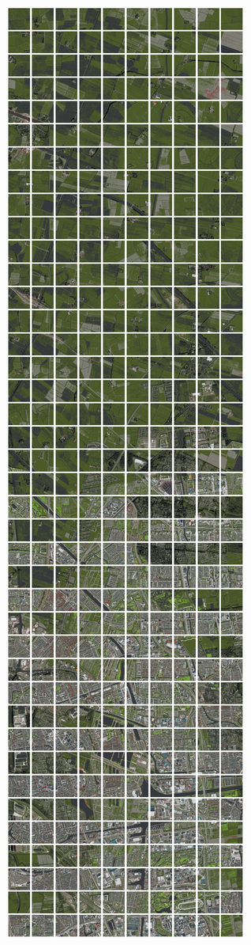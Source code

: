 <html>
<div>
<img src="https://github.com/HakkaTjakka/NL_TILE_MAP/blob/main/18/647/-1067/r.6470.-10670.png" height="44" width="44">
<img src="https://github.com/HakkaTjakka/NL_TILE_MAP/blob/main/18/647/-1067/r.6471.-10670.png" height="44" width="44">
<img src="https://github.com/HakkaTjakka/NL_TILE_MAP/blob/main/18/647/-1067/r.6472.-10670.png" height="44" width="44">
<img src="https://github.com/HakkaTjakka/NL_TILE_MAP/blob/main/18/647/-1067/r.6473.-10670.png" height="44" width="44">
<img src="https://github.com/HakkaTjakka/NL_TILE_MAP/blob/main/18/647/-1067/r.6474.-10670.png" height="44" width="44">
<img src="https://github.com/HakkaTjakka/NL_TILE_MAP/blob/main/18/647/-1067/r.6475.-10670.png" height="44" width="44">
<img src="https://github.com/HakkaTjakka/NL_TILE_MAP/blob/main/18/647/-1067/r.6476.-10670.png" height="44" width="44">
<img src="https://github.com/HakkaTjakka/NL_TILE_MAP/blob/main/18/647/-1067/r.6477.-10670.png" height="44" width="44">
<img src="https://github.com/HakkaTjakka/NL_TILE_MAP/blob/main/18/647/-1067/r.6478.-10670.png" height="44" width="44">
<img src="https://github.com/HakkaTjakka/NL_TILE_MAP/blob/main/18/647/-1067/r.6479.-10670.png" height="44" width="44">
<img src="https://github.com/HakkaTjakka/NL_TILE_MAP/blob/main/18/648/-1067/r.6480.-10670.png" height="44" width="44">
<img src="https://github.com/HakkaTjakka/NL_TILE_MAP/blob/main/18/648/-1067/r.6481.-10670.png" height="44" width="44">
<img src="https://github.com/HakkaTjakka/NL_TILE_MAP/blob/main/18/648/-1067/r.6482.-10670.png" height="44" width="44">
<img src="https://github.com/HakkaTjakka/NL_TILE_MAP/blob/main/18/648/-1067/r.6483.-10670.png" height="44" width="44">
<img src="https://github.com/HakkaTjakka/NL_TILE_MAP/blob/main/18/648/-1067/r.6484.-10670.png" height="44" width="44">
<img src="https://github.com/HakkaTjakka/NL_TILE_MAP/blob/main/18/648/-1067/r.6485.-10670.png" height="44" width="44">
<img src="https://github.com/HakkaTjakka/NL_TILE_MAP/blob/main/18/648/-1067/r.6486.-10670.png" height="44" width="44">
<img src="https://github.com/HakkaTjakka/NL_TILE_MAP/blob/main/18/648/-1067/r.6487.-10670.png" height="44" width="44">
<img src="https://github.com/HakkaTjakka/NL_TILE_MAP/blob/main/18/648/-1067/r.6488.-10670.png" height="44" width="44">
<img src="https://github.com/HakkaTjakka/NL_TILE_MAP/blob/main/18/648/-1067/r.6489.-10670.png" height="44" width="44">
<br>
<img src="https://github.com/HakkaTjakka/NL_TILE_MAP/blob/main/18/647/-1067/r.6470.-10669.png" height="44" width="44">
<img src="https://github.com/HakkaTjakka/NL_TILE_MAP/blob/main/18/647/-1067/r.6471.-10669.png" height="44" width="44">
<img src="https://github.com/HakkaTjakka/NL_TILE_MAP/blob/main/18/647/-1067/r.6472.-10669.png" height="44" width="44">
<img src="https://github.com/HakkaTjakka/NL_TILE_MAP/blob/main/18/647/-1067/r.6473.-10669.png" height="44" width="44">
<img src="https://github.com/HakkaTjakka/NL_TILE_MAP/blob/main/18/647/-1067/r.6474.-10669.png" height="44" width="44">
<img src="https://github.com/HakkaTjakka/NL_TILE_MAP/blob/main/18/647/-1067/r.6475.-10669.png" height="44" width="44">
<img src="https://github.com/HakkaTjakka/NL_TILE_MAP/blob/main/18/647/-1067/r.6476.-10669.png" height="44" width="44">
<img src="https://github.com/HakkaTjakka/NL_TILE_MAP/blob/main/18/647/-1067/r.6477.-10669.png" height="44" width="44">
<img src="https://github.com/HakkaTjakka/NL_TILE_MAP/blob/main/18/647/-1067/r.6478.-10669.png" height="44" width="44">
<img src="https://github.com/HakkaTjakka/NL_TILE_MAP/blob/main/18/647/-1067/r.6479.-10669.png" height="44" width="44">
<img src="https://github.com/HakkaTjakka/NL_TILE_MAP/blob/main/18/648/-1067/r.6480.-10669.png" height="44" width="44">
<img src="https://github.com/HakkaTjakka/NL_TILE_MAP/blob/main/18/648/-1067/r.6481.-10669.png" height="44" width="44">
<img src="https://github.com/HakkaTjakka/NL_TILE_MAP/blob/main/18/648/-1067/r.6482.-10669.png" height="44" width="44">
<img src="https://github.com/HakkaTjakka/NL_TILE_MAP/blob/main/18/648/-1067/r.6483.-10669.png" height="44" width="44">
<img src="https://github.com/HakkaTjakka/NL_TILE_MAP/blob/main/18/648/-1067/r.6484.-10669.png" height="44" width="44">
<img src="https://github.com/HakkaTjakka/NL_TILE_MAP/blob/main/18/648/-1067/r.6485.-10669.png" height="44" width="44">
<img src="https://github.com/HakkaTjakka/NL_TILE_MAP/blob/main/18/648/-1067/r.6486.-10669.png" height="44" width="44">
<img src="https://github.com/HakkaTjakka/NL_TILE_MAP/blob/main/18/648/-1067/r.6487.-10669.png" height="44" width="44">
<img src="https://github.com/HakkaTjakka/NL_TILE_MAP/blob/main/18/648/-1067/r.6488.-10669.png" height="44" width="44">
<img src="https://github.com/HakkaTjakka/NL_TILE_MAP/blob/main/18/648/-1067/r.6489.-10669.png" height="44" width="44">
<br>
<img src="https://github.com/HakkaTjakka/NL_TILE_MAP/blob/main/18/647/-1067/r.6470.-10668.png" height="44" width="44">
<img src="https://github.com/HakkaTjakka/NL_TILE_MAP/blob/main/18/647/-1067/r.6471.-10668.png" height="44" width="44">
<img src="https://github.com/HakkaTjakka/NL_TILE_MAP/blob/main/18/647/-1067/r.6472.-10668.png" height="44" width="44">
<img src="https://github.com/HakkaTjakka/NL_TILE_MAP/blob/main/18/647/-1067/r.6473.-10668.png" height="44" width="44">
<img src="https://github.com/HakkaTjakka/NL_TILE_MAP/blob/main/18/647/-1067/r.6474.-10668.png" height="44" width="44">
<img src="https://github.com/HakkaTjakka/NL_TILE_MAP/blob/main/18/647/-1067/r.6475.-10668.png" height="44" width="44">
<img src="https://github.com/HakkaTjakka/NL_TILE_MAP/blob/main/18/647/-1067/r.6476.-10668.png" height="44" width="44">
<img src="https://github.com/HakkaTjakka/NL_TILE_MAP/blob/main/18/647/-1067/r.6477.-10668.png" height="44" width="44">
<img src="https://github.com/HakkaTjakka/NL_TILE_MAP/blob/main/18/647/-1067/r.6478.-10668.png" height="44" width="44">
<img src="https://github.com/HakkaTjakka/NL_TILE_MAP/blob/main/18/647/-1067/r.6479.-10668.png" height="44" width="44">
<img src="https://github.com/HakkaTjakka/NL_TILE_MAP/blob/main/18/648/-1067/r.6480.-10668.png" height="44" width="44">
<img src="https://github.com/HakkaTjakka/NL_TILE_MAP/blob/main/18/648/-1067/r.6481.-10668.png" height="44" width="44">
<img src="https://github.com/HakkaTjakka/NL_TILE_MAP/blob/main/18/648/-1067/r.6482.-10668.png" height="44" width="44">
<img src="https://github.com/HakkaTjakka/NL_TILE_MAP/blob/main/18/648/-1067/r.6483.-10668.png" height="44" width="44">
<img src="https://github.com/HakkaTjakka/NL_TILE_MAP/blob/main/18/648/-1067/r.6484.-10668.png" height="44" width="44">
<img src="https://github.com/HakkaTjakka/NL_TILE_MAP/blob/main/18/648/-1067/r.6485.-10668.png" height="44" width="44">
<img src="https://github.com/HakkaTjakka/NL_TILE_MAP/blob/main/18/648/-1067/r.6486.-10668.png" height="44" width="44">
<img src="https://github.com/HakkaTjakka/NL_TILE_MAP/blob/main/18/648/-1067/r.6487.-10668.png" height="44" width="44">
<img src="https://github.com/HakkaTjakka/NL_TILE_MAP/blob/main/18/648/-1067/r.6488.-10668.png" height="44" width="44">
<img src="https://github.com/HakkaTjakka/NL_TILE_MAP/blob/main/18/648/-1067/r.6489.-10668.png" height="44" width="44">
<br>
<img src="https://github.com/HakkaTjakka/NL_TILE_MAP/blob/main/18/647/-1067/r.6470.-10667.png" height="44" width="44">
<img src="https://github.com/HakkaTjakka/NL_TILE_MAP/blob/main/18/647/-1067/r.6471.-10667.png" height="44" width="44">
<img src="https://github.com/HakkaTjakka/NL_TILE_MAP/blob/main/18/647/-1067/r.6472.-10667.png" height="44" width="44">
<img src="https://github.com/HakkaTjakka/NL_TILE_MAP/blob/main/18/647/-1067/r.6473.-10667.png" height="44" width="44">
<img src="https://github.com/HakkaTjakka/NL_TILE_MAP/blob/main/18/647/-1067/r.6474.-10667.png" height="44" width="44">
<img src="https://github.com/HakkaTjakka/NL_TILE_MAP/blob/main/18/647/-1067/r.6475.-10667.png" height="44" width="44">
<img src="https://github.com/HakkaTjakka/NL_TILE_MAP/blob/main/18/647/-1067/r.6476.-10667.png" height="44" width="44">
<img src="https://github.com/HakkaTjakka/NL_TILE_MAP/blob/main/18/647/-1067/r.6477.-10667.png" height="44" width="44">
<img src="https://github.com/HakkaTjakka/NL_TILE_MAP/blob/main/18/647/-1067/r.6478.-10667.png" height="44" width="44">
<img src="https://github.com/HakkaTjakka/NL_TILE_MAP/blob/main/18/647/-1067/r.6479.-10667.png" height="44" width="44">
<img src="https://github.com/HakkaTjakka/NL_TILE_MAP/blob/main/18/648/-1067/r.6480.-10667.png" height="44" width="44">
<img src="https://github.com/HakkaTjakka/NL_TILE_MAP/blob/main/18/648/-1067/r.6481.-10667.png" height="44" width="44">
<img src="https://github.com/HakkaTjakka/NL_TILE_MAP/blob/main/18/648/-1067/r.6482.-10667.png" height="44" width="44">
<img src="https://github.com/HakkaTjakka/NL_TILE_MAP/blob/main/18/648/-1067/r.6483.-10667.png" height="44" width="44">
<img src="https://github.com/HakkaTjakka/NL_TILE_MAP/blob/main/18/648/-1067/r.6484.-10667.png" height="44" width="44">
<img src="https://github.com/HakkaTjakka/NL_TILE_MAP/blob/main/18/648/-1067/r.6485.-10667.png" height="44" width="44">
<img src="https://github.com/HakkaTjakka/NL_TILE_MAP/blob/main/18/648/-1067/r.6486.-10667.png" height="44" width="44">
<img src="https://github.com/HakkaTjakka/NL_TILE_MAP/blob/main/18/648/-1067/r.6487.-10667.png" height="44" width="44">
<img src="https://github.com/HakkaTjakka/NL_TILE_MAP/blob/main/18/648/-1067/r.6488.-10667.png" height="44" width="44">
<img src="https://github.com/HakkaTjakka/NL_TILE_MAP/blob/main/18/648/-1067/r.6489.-10667.png" height="44" width="44">
<br>
<img src="https://github.com/HakkaTjakka/NL_TILE_MAP/blob/main/18/647/-1067/r.6470.-10666.png" height="44" width="44">
<img src="https://github.com/HakkaTjakka/NL_TILE_MAP/blob/main/18/647/-1067/r.6471.-10666.png" height="44" width="44">
<img src="https://github.com/HakkaTjakka/NL_TILE_MAP/blob/main/18/647/-1067/r.6472.-10666.png" height="44" width="44">
<img src="https://github.com/HakkaTjakka/NL_TILE_MAP/blob/main/18/647/-1067/r.6473.-10666.png" height="44" width="44">
<img src="https://github.com/HakkaTjakka/NL_TILE_MAP/blob/main/18/647/-1067/r.6474.-10666.png" height="44" width="44">
<img src="https://github.com/HakkaTjakka/NL_TILE_MAP/blob/main/18/647/-1067/r.6475.-10666.png" height="44" width="44">
<img src="https://github.com/HakkaTjakka/NL_TILE_MAP/blob/main/18/647/-1067/r.6476.-10666.png" height="44" width="44">
<img src="https://github.com/HakkaTjakka/NL_TILE_MAP/blob/main/18/647/-1067/r.6477.-10666.png" height="44" width="44">
<img src="https://github.com/HakkaTjakka/NL_TILE_MAP/blob/main/18/647/-1067/r.6478.-10666.png" height="44" width="44">
<img src="https://github.com/HakkaTjakka/NL_TILE_MAP/blob/main/18/647/-1067/r.6479.-10666.png" height="44" width="44">
<img src="https://github.com/HakkaTjakka/NL_TILE_MAP/blob/main/18/648/-1067/r.6480.-10666.png" height="44" width="44">
<img src="https://github.com/HakkaTjakka/NL_TILE_MAP/blob/main/18/648/-1067/r.6481.-10666.png" height="44" width="44">
<img src="https://github.com/HakkaTjakka/NL_TILE_MAP/blob/main/18/648/-1067/r.6482.-10666.png" height="44" width="44">
<img src="https://github.com/HakkaTjakka/NL_TILE_MAP/blob/main/18/648/-1067/r.6483.-10666.png" height="44" width="44">
<img src="https://github.com/HakkaTjakka/NL_TILE_MAP/blob/main/18/648/-1067/r.6484.-10666.png" height="44" width="44">
<img src="https://github.com/HakkaTjakka/NL_TILE_MAP/blob/main/18/648/-1067/r.6485.-10666.png" height="44" width="44">
<img src="https://github.com/HakkaTjakka/NL_TILE_MAP/blob/main/18/648/-1067/r.6486.-10666.png" height="44" width="44">
<img src="https://github.com/HakkaTjakka/NL_TILE_MAP/blob/main/18/648/-1067/r.6487.-10666.png" height="44" width="44">
<img src="https://github.com/HakkaTjakka/NL_TILE_MAP/blob/main/18/648/-1067/r.6488.-10666.png" height="44" width="44">
<img src="https://github.com/HakkaTjakka/NL_TILE_MAP/blob/main/18/648/-1067/r.6489.-10666.png" height="44" width="44">
<br>
<img src="https://github.com/HakkaTjakka/NL_TILE_MAP/blob/main/18/647/-1067/r.6470.-10665.png" height="44" width="44">
<img src="https://github.com/HakkaTjakka/NL_TILE_MAP/blob/main/18/647/-1067/r.6471.-10665.png" height="44" width="44">
<img src="https://github.com/HakkaTjakka/NL_TILE_MAP/blob/main/18/647/-1067/r.6472.-10665.png" height="44" width="44">
<img src="https://github.com/HakkaTjakka/NL_TILE_MAP/blob/main/18/647/-1067/r.6473.-10665.png" height="44" width="44">
<img src="https://github.com/HakkaTjakka/NL_TILE_MAP/blob/main/18/647/-1067/r.6474.-10665.png" height="44" width="44">
<img src="https://github.com/HakkaTjakka/NL_TILE_MAP/blob/main/18/647/-1067/r.6475.-10665.png" height="44" width="44">
<img src="https://github.com/HakkaTjakka/NL_TILE_MAP/blob/main/18/647/-1067/r.6476.-10665.png" height="44" width="44">
<img src="https://github.com/HakkaTjakka/NL_TILE_MAP/blob/main/18/647/-1067/r.6477.-10665.png" height="44" width="44">
<img src="https://github.com/HakkaTjakka/NL_TILE_MAP/blob/main/18/647/-1067/r.6478.-10665.png" height="44" width="44">
<img src="https://github.com/HakkaTjakka/NL_TILE_MAP/blob/main/18/647/-1067/r.6479.-10665.png" height="44" width="44">
<img src="https://github.com/HakkaTjakka/NL_TILE_MAP/blob/main/18/648/-1067/r.6480.-10665.png" height="44" width="44">
<img src="https://github.com/HakkaTjakka/NL_TILE_MAP/blob/main/18/648/-1067/r.6481.-10665.png" height="44" width="44">
<img src="https://github.com/HakkaTjakka/NL_TILE_MAP/blob/main/18/648/-1067/r.6482.-10665.png" height="44" width="44">
<img src="https://github.com/HakkaTjakka/NL_TILE_MAP/blob/main/18/648/-1067/r.6483.-10665.png" height="44" width="44">
<img src="https://github.com/HakkaTjakka/NL_TILE_MAP/blob/main/18/648/-1067/r.6484.-10665.png" height="44" width="44">
<img src="https://github.com/HakkaTjakka/NL_TILE_MAP/blob/main/18/648/-1067/r.6485.-10665.png" height="44" width="44">
<img src="https://github.com/HakkaTjakka/NL_TILE_MAP/blob/main/18/648/-1067/r.6486.-10665.png" height="44" width="44">
<img src="https://github.com/HakkaTjakka/NL_TILE_MAP/blob/main/18/648/-1067/r.6487.-10665.png" height="44" width="44">
<img src="https://github.com/HakkaTjakka/NL_TILE_MAP/blob/main/18/648/-1067/r.6488.-10665.png" height="44" width="44">
<img src="https://github.com/HakkaTjakka/NL_TILE_MAP/blob/main/18/648/-1067/r.6489.-10665.png" height="44" width="44">
<br>
<img src="https://github.com/HakkaTjakka/NL_TILE_MAP/blob/main/18/647/-1067/r.6470.-10664.png" height="44" width="44">
<img src="https://github.com/HakkaTjakka/NL_TILE_MAP/blob/main/18/647/-1067/r.6471.-10664.png" height="44" width="44">
<img src="https://github.com/HakkaTjakka/NL_TILE_MAP/blob/main/18/647/-1067/r.6472.-10664.png" height="44" width="44">
<img src="https://github.com/HakkaTjakka/NL_TILE_MAP/blob/main/18/647/-1067/r.6473.-10664.png" height="44" width="44">
<img src="https://github.com/HakkaTjakka/NL_TILE_MAP/blob/main/18/647/-1067/r.6474.-10664.png" height="44" width="44">
<img src="https://github.com/HakkaTjakka/NL_TILE_MAP/blob/main/18/647/-1067/r.6475.-10664.png" height="44" width="44">
<img src="https://github.com/HakkaTjakka/NL_TILE_MAP/blob/main/18/647/-1067/r.6476.-10664.png" height="44" width="44">
<img src="https://github.com/HakkaTjakka/NL_TILE_MAP/blob/main/18/647/-1067/r.6477.-10664.png" height="44" width="44">
<img src="https://github.com/HakkaTjakka/NL_TILE_MAP/blob/main/18/647/-1067/r.6478.-10664.png" height="44" width="44">
<img src="https://github.com/HakkaTjakka/NL_TILE_MAP/blob/main/18/647/-1067/r.6479.-10664.png" height="44" width="44">
<img src="https://github.com/HakkaTjakka/NL_TILE_MAP/blob/main/18/648/-1067/r.6480.-10664.png" height="44" width="44">
<img src="https://github.com/HakkaTjakka/NL_TILE_MAP/blob/main/18/648/-1067/r.6481.-10664.png" height="44" width="44">
<img src="https://github.com/HakkaTjakka/NL_TILE_MAP/blob/main/18/648/-1067/r.6482.-10664.png" height="44" width="44">
<img src="https://github.com/HakkaTjakka/NL_TILE_MAP/blob/main/18/648/-1067/r.6483.-10664.png" height="44" width="44">
<img src="https://github.com/HakkaTjakka/NL_TILE_MAP/blob/main/18/648/-1067/r.6484.-10664.png" height="44" width="44">
<img src="https://github.com/HakkaTjakka/NL_TILE_MAP/blob/main/18/648/-1067/r.6485.-10664.png" height="44" width="44">
<img src="https://github.com/HakkaTjakka/NL_TILE_MAP/blob/main/18/648/-1067/r.6486.-10664.png" height="44" width="44">
<img src="https://github.com/HakkaTjakka/NL_TILE_MAP/blob/main/18/648/-1067/r.6487.-10664.png" height="44" width="44">
<img src="https://github.com/HakkaTjakka/NL_TILE_MAP/blob/main/18/648/-1067/r.6488.-10664.png" height="44" width="44">
<img src="https://github.com/HakkaTjakka/NL_TILE_MAP/blob/main/18/648/-1067/r.6489.-10664.png" height="44" width="44">
<br>
<img src="https://github.com/HakkaTjakka/NL_TILE_MAP/blob/main/18/647/-1067/r.6470.-10663.png" height="44" width="44">
<img src="https://github.com/HakkaTjakka/NL_TILE_MAP/blob/main/18/647/-1067/r.6471.-10663.png" height="44" width="44">
<img src="https://github.com/HakkaTjakka/NL_TILE_MAP/blob/main/18/647/-1067/r.6472.-10663.png" height="44" width="44">
<img src="https://github.com/HakkaTjakka/NL_TILE_MAP/blob/main/18/647/-1067/r.6473.-10663.png" height="44" width="44">
<img src="https://github.com/HakkaTjakka/NL_TILE_MAP/blob/main/18/647/-1067/r.6474.-10663.png" height="44" width="44">
<img src="https://github.com/HakkaTjakka/NL_TILE_MAP/blob/main/18/647/-1067/r.6475.-10663.png" height="44" width="44">
<img src="https://github.com/HakkaTjakka/NL_TILE_MAP/blob/main/18/647/-1067/r.6476.-10663.png" height="44" width="44">
<img src="https://github.com/HakkaTjakka/NL_TILE_MAP/blob/main/18/647/-1067/r.6477.-10663.png" height="44" width="44">
<img src="https://github.com/HakkaTjakka/NL_TILE_MAP/blob/main/18/647/-1067/r.6478.-10663.png" height="44" width="44">
<img src="https://github.com/HakkaTjakka/NL_TILE_MAP/blob/main/18/647/-1067/r.6479.-10663.png" height="44" width="44">
<img src="https://github.com/HakkaTjakka/NL_TILE_MAP/blob/main/18/648/-1067/r.6480.-10663.png" height="44" width="44">
<img src="https://github.com/HakkaTjakka/NL_TILE_MAP/blob/main/18/648/-1067/r.6481.-10663.png" height="44" width="44">
<img src="https://github.com/HakkaTjakka/NL_TILE_MAP/blob/main/18/648/-1067/r.6482.-10663.png" height="44" width="44">
<img src="https://github.com/HakkaTjakka/NL_TILE_MAP/blob/main/18/648/-1067/r.6483.-10663.png" height="44" width="44">
<img src="https://github.com/HakkaTjakka/NL_TILE_MAP/blob/main/18/648/-1067/r.6484.-10663.png" height="44" width="44">
<img src="https://github.com/HakkaTjakka/NL_TILE_MAP/blob/main/18/648/-1067/r.6485.-10663.png" height="44" width="44">
<img src="https://github.com/HakkaTjakka/NL_TILE_MAP/blob/main/18/648/-1067/r.6486.-10663.png" height="44" width="44">
<img src="https://github.com/HakkaTjakka/NL_TILE_MAP/blob/main/18/648/-1067/r.6487.-10663.png" height="44" width="44">
<img src="https://github.com/HakkaTjakka/NL_TILE_MAP/blob/main/18/648/-1067/r.6488.-10663.png" height="44" width="44">
<img src="https://github.com/HakkaTjakka/NL_TILE_MAP/blob/main/18/648/-1067/r.6489.-10663.png" height="44" width="44">
<br>
<img src="https://github.com/HakkaTjakka/NL_TILE_MAP/blob/main/18/647/-1067/r.6470.-10662.png" height="44" width="44">
<img src="https://github.com/HakkaTjakka/NL_TILE_MAP/blob/main/18/647/-1067/r.6471.-10662.png" height="44" width="44">
<img src="https://github.com/HakkaTjakka/NL_TILE_MAP/blob/main/18/647/-1067/r.6472.-10662.png" height="44" width="44">
<img src="https://github.com/HakkaTjakka/NL_TILE_MAP/blob/main/18/647/-1067/r.6473.-10662.png" height="44" width="44">
<img src="https://github.com/HakkaTjakka/NL_TILE_MAP/blob/main/18/647/-1067/r.6474.-10662.png" height="44" width="44">
<img src="https://github.com/HakkaTjakka/NL_TILE_MAP/blob/main/18/647/-1067/r.6475.-10662.png" height="44" width="44">
<img src="https://github.com/HakkaTjakka/NL_TILE_MAP/blob/main/18/647/-1067/r.6476.-10662.png" height="44" width="44">
<img src="https://github.com/HakkaTjakka/NL_TILE_MAP/blob/main/18/647/-1067/r.6477.-10662.png" height="44" width="44">
<img src="https://github.com/HakkaTjakka/NL_TILE_MAP/blob/main/18/647/-1067/r.6478.-10662.png" height="44" width="44">
<img src="https://github.com/HakkaTjakka/NL_TILE_MAP/blob/main/18/647/-1067/r.6479.-10662.png" height="44" width="44">
<img src="https://github.com/HakkaTjakka/NL_TILE_MAP/blob/main/18/648/-1067/r.6480.-10662.png" height="44" width="44">
<img src="https://github.com/HakkaTjakka/NL_TILE_MAP/blob/main/18/648/-1067/r.6481.-10662.png" height="44" width="44">
<img src="https://github.com/HakkaTjakka/NL_TILE_MAP/blob/main/18/648/-1067/r.6482.-10662.png" height="44" width="44">
<img src="https://github.com/HakkaTjakka/NL_TILE_MAP/blob/main/18/648/-1067/r.6483.-10662.png" height="44" width="44">
<img src="https://github.com/HakkaTjakka/NL_TILE_MAP/blob/main/18/648/-1067/r.6484.-10662.png" height="44" width="44">
<img src="https://github.com/HakkaTjakka/NL_TILE_MAP/blob/main/18/648/-1067/r.6485.-10662.png" height="44" width="44">
<img src="https://github.com/HakkaTjakka/NL_TILE_MAP/blob/main/18/648/-1067/r.6486.-10662.png" height="44" width="44">
<img src="https://github.com/HakkaTjakka/NL_TILE_MAP/blob/main/18/648/-1067/r.6487.-10662.png" height="44" width="44">
<img src="https://github.com/HakkaTjakka/NL_TILE_MAP/blob/main/18/648/-1067/r.6488.-10662.png" height="44" width="44">
<img src="https://github.com/HakkaTjakka/NL_TILE_MAP/blob/main/18/648/-1067/r.6489.-10662.png" height="44" width="44">
<br>
<img src="https://github.com/HakkaTjakka/NL_TILE_MAP/blob/main/18/647/-1067/r.6470.-10661.png" height="44" width="44">
<img src="https://github.com/HakkaTjakka/NL_TILE_MAP/blob/main/18/647/-1067/r.6471.-10661.png" height="44" width="44">
<img src="https://github.com/HakkaTjakka/NL_TILE_MAP/blob/main/18/647/-1067/r.6472.-10661.png" height="44" width="44">
<img src="https://github.com/HakkaTjakka/NL_TILE_MAP/blob/main/18/647/-1067/r.6473.-10661.png" height="44" width="44">
<img src="https://github.com/HakkaTjakka/NL_TILE_MAP/blob/main/18/647/-1067/r.6474.-10661.png" height="44" width="44">
<img src="https://github.com/HakkaTjakka/NL_TILE_MAP/blob/main/18/647/-1067/r.6475.-10661.png" height="44" width="44">
<img src="https://github.com/HakkaTjakka/NL_TILE_MAP/blob/main/18/647/-1067/r.6476.-10661.png" height="44" width="44">
<img src="https://github.com/HakkaTjakka/NL_TILE_MAP/blob/main/18/647/-1067/r.6477.-10661.png" height="44" width="44">
<img src="https://github.com/HakkaTjakka/NL_TILE_MAP/blob/main/18/647/-1067/r.6478.-10661.png" height="44" width="44">
<img src="https://github.com/HakkaTjakka/NL_TILE_MAP/blob/main/18/647/-1067/r.6479.-10661.png" height="44" width="44">
<img src="https://github.com/HakkaTjakka/NL_TILE_MAP/blob/main/18/648/-1067/r.6480.-10661.png" height="44" width="44">
<img src="https://github.com/HakkaTjakka/NL_TILE_MAP/blob/main/18/648/-1067/r.6481.-10661.png" height="44" width="44">
<img src="https://github.com/HakkaTjakka/NL_TILE_MAP/blob/main/18/648/-1067/r.6482.-10661.png" height="44" width="44">
<img src="https://github.com/HakkaTjakka/NL_TILE_MAP/blob/main/18/648/-1067/r.6483.-10661.png" height="44" width="44">
<img src="https://github.com/HakkaTjakka/NL_TILE_MAP/blob/main/18/648/-1067/r.6484.-10661.png" height="44" width="44">
<img src="https://github.com/HakkaTjakka/NL_TILE_MAP/blob/main/18/648/-1067/r.6485.-10661.png" height="44" width="44">
<img src="https://github.com/HakkaTjakka/NL_TILE_MAP/blob/main/18/648/-1067/r.6486.-10661.png" height="44" width="44">
<img src="https://github.com/HakkaTjakka/NL_TILE_MAP/blob/main/18/648/-1067/r.6487.-10661.png" height="44" width="44">
<img src="https://github.com/HakkaTjakka/NL_TILE_MAP/blob/main/18/648/-1067/r.6488.-10661.png" height="44" width="44">
<img src="https://github.com/HakkaTjakka/NL_TILE_MAP/blob/main/18/648/-1067/r.6489.-10661.png" height="44" width="44">
<br>
<img src="https://github.com/HakkaTjakka/NL_TILE_MAP/blob/main/18/647/-1066/r.6470.-10660.png" height="44" width="44">
<img src="https://github.com/HakkaTjakka/NL_TILE_MAP/blob/main/18/647/-1066/r.6471.-10660.png" height="44" width="44">
<img src="https://github.com/HakkaTjakka/NL_TILE_MAP/blob/main/18/647/-1066/r.6472.-10660.png" height="44" width="44">
<img src="https://github.com/HakkaTjakka/NL_TILE_MAP/blob/main/18/647/-1066/r.6473.-10660.png" height="44" width="44">
<img src="https://github.com/HakkaTjakka/NL_TILE_MAP/blob/main/18/647/-1066/r.6474.-10660.png" height="44" width="44">
<img src="https://github.com/HakkaTjakka/NL_TILE_MAP/blob/main/18/647/-1066/r.6475.-10660.png" height="44" width="44">
<img src="https://github.com/HakkaTjakka/NL_TILE_MAP/blob/main/18/647/-1066/r.6476.-10660.png" height="44" width="44">
<img src="https://github.com/HakkaTjakka/NL_TILE_MAP/blob/main/18/647/-1066/r.6477.-10660.png" height="44" width="44">
<img src="https://github.com/HakkaTjakka/NL_TILE_MAP/blob/main/18/647/-1066/r.6478.-10660.png" height="44" width="44">
<img src="https://github.com/HakkaTjakka/NL_TILE_MAP/blob/main/18/647/-1066/r.6479.-10660.png" height="44" width="44">
<img src="https://github.com/HakkaTjakka/NL_TILE_MAP/blob/main/18/648/-1066/r.6480.-10660.png" height="44" width="44">
<img src="https://github.com/HakkaTjakka/NL_TILE_MAP/blob/main/18/648/-1066/r.6481.-10660.png" height="44" width="44">
<img src="https://github.com/HakkaTjakka/NL_TILE_MAP/blob/main/18/648/-1066/r.6482.-10660.png" height="44" width="44">
<img src="https://github.com/HakkaTjakka/NL_TILE_MAP/blob/main/18/648/-1066/r.6483.-10660.png" height="44" width="44">
<img src="https://github.com/HakkaTjakka/NL_TILE_MAP/blob/main/18/648/-1066/r.6484.-10660.png" height="44" width="44">
<img src="https://github.com/HakkaTjakka/NL_TILE_MAP/blob/main/18/648/-1066/r.6485.-10660.png" height="44" width="44">
<img src="https://github.com/HakkaTjakka/NL_TILE_MAP/blob/main/18/648/-1066/r.6486.-10660.png" height="44" width="44">
<img src="https://github.com/HakkaTjakka/NL_TILE_MAP/blob/main/18/648/-1066/r.6487.-10660.png" height="44" width="44">
<img src="https://github.com/HakkaTjakka/NL_TILE_MAP/blob/main/18/648/-1066/r.6488.-10660.png" height="44" width="44">
<img src="https://github.com/HakkaTjakka/NL_TILE_MAP/blob/main/18/648/-1066/r.6489.-10660.png" height="44" width="44">
<br>
<img src="https://github.com/HakkaTjakka/NL_TILE_MAP/blob/main/18/647/-1066/r.6470.-10659.png" height="44" width="44">
<img src="https://github.com/HakkaTjakka/NL_TILE_MAP/blob/main/18/647/-1066/r.6471.-10659.png" height="44" width="44">
<img src="https://github.com/HakkaTjakka/NL_TILE_MAP/blob/main/18/647/-1066/r.6472.-10659.png" height="44" width="44">
<img src="https://github.com/HakkaTjakka/NL_TILE_MAP/blob/main/18/647/-1066/r.6473.-10659.png" height="44" width="44">
<img src="https://github.com/HakkaTjakka/NL_TILE_MAP/blob/main/18/647/-1066/r.6474.-10659.png" height="44" width="44">
<img src="https://github.com/HakkaTjakka/NL_TILE_MAP/blob/main/18/647/-1066/r.6475.-10659.png" height="44" width="44">
<img src="https://github.com/HakkaTjakka/NL_TILE_MAP/blob/main/18/647/-1066/r.6476.-10659.png" height="44" width="44">
<img src="https://github.com/HakkaTjakka/NL_TILE_MAP/blob/main/18/647/-1066/r.6477.-10659.png" height="44" width="44">
<img src="https://github.com/HakkaTjakka/NL_TILE_MAP/blob/main/18/647/-1066/r.6478.-10659.png" height="44" width="44">
<img src="https://github.com/HakkaTjakka/NL_TILE_MAP/blob/main/18/647/-1066/r.6479.-10659.png" height="44" width="44">
<img src="https://github.com/HakkaTjakka/NL_TILE_MAP/blob/main/18/648/-1066/r.6480.-10659.png" height="44" width="44">
<img src="https://github.com/HakkaTjakka/NL_TILE_MAP/blob/main/18/648/-1066/r.6481.-10659.png" height="44" width="44">
<img src="https://github.com/HakkaTjakka/NL_TILE_MAP/blob/main/18/648/-1066/r.6482.-10659.png" height="44" width="44">
<img src="https://github.com/HakkaTjakka/NL_TILE_MAP/blob/main/18/648/-1066/r.6483.-10659.png" height="44" width="44">
<img src="https://github.com/HakkaTjakka/NL_TILE_MAP/blob/main/18/648/-1066/r.6484.-10659.png" height="44" width="44">
<img src="https://github.com/HakkaTjakka/NL_TILE_MAP/blob/main/18/648/-1066/r.6485.-10659.png" height="44" width="44">
<img src="https://github.com/HakkaTjakka/NL_TILE_MAP/blob/main/18/648/-1066/r.6486.-10659.png" height="44" width="44">
<img src="https://github.com/HakkaTjakka/NL_TILE_MAP/blob/main/18/648/-1066/r.6487.-10659.png" height="44" width="44">
<img src="https://github.com/HakkaTjakka/NL_TILE_MAP/blob/main/18/648/-1066/r.6488.-10659.png" height="44" width="44">
<img src="https://github.com/HakkaTjakka/NL_TILE_MAP/blob/main/18/648/-1066/r.6489.-10659.png" height="44" width="44">
<br>
<img src="https://github.com/HakkaTjakka/NL_TILE_MAP/blob/main/18/647/-1066/r.6470.-10658.png" height="44" width="44">
<img src="https://github.com/HakkaTjakka/NL_TILE_MAP/blob/main/18/647/-1066/r.6471.-10658.png" height="44" width="44">
<img src="https://github.com/HakkaTjakka/NL_TILE_MAP/blob/main/18/647/-1066/r.6472.-10658.png" height="44" width="44">
<img src="https://github.com/HakkaTjakka/NL_TILE_MAP/blob/main/18/647/-1066/r.6473.-10658.png" height="44" width="44">
<img src="https://github.com/HakkaTjakka/NL_TILE_MAP/blob/main/18/647/-1066/r.6474.-10658.png" height="44" width="44">
<img src="https://github.com/HakkaTjakka/NL_TILE_MAP/blob/main/18/647/-1066/r.6475.-10658.png" height="44" width="44">
<img src="https://github.com/HakkaTjakka/NL_TILE_MAP/blob/main/18/647/-1066/r.6476.-10658.png" height="44" width="44">
<img src="https://github.com/HakkaTjakka/NL_TILE_MAP/blob/main/18/647/-1066/r.6477.-10658.png" height="44" width="44">
<img src="https://github.com/HakkaTjakka/NL_TILE_MAP/blob/main/18/647/-1066/r.6478.-10658.png" height="44" width="44">
<img src="https://github.com/HakkaTjakka/NL_TILE_MAP/blob/main/18/647/-1066/r.6479.-10658.png" height="44" width="44">
<img src="https://github.com/HakkaTjakka/NL_TILE_MAP/blob/main/18/648/-1066/r.6480.-10658.png" height="44" width="44">
<img src="https://github.com/HakkaTjakka/NL_TILE_MAP/blob/main/18/648/-1066/r.6481.-10658.png" height="44" width="44">
<img src="https://github.com/HakkaTjakka/NL_TILE_MAP/blob/main/18/648/-1066/r.6482.-10658.png" height="44" width="44">
<img src="https://github.com/HakkaTjakka/NL_TILE_MAP/blob/main/18/648/-1066/r.6483.-10658.png" height="44" width="44">
<img src="https://github.com/HakkaTjakka/NL_TILE_MAP/blob/main/18/648/-1066/r.6484.-10658.png" height="44" width="44">
<img src="https://github.com/HakkaTjakka/NL_TILE_MAP/blob/main/18/648/-1066/r.6485.-10658.png" height="44" width="44">
<img src="https://github.com/HakkaTjakka/NL_TILE_MAP/blob/main/18/648/-1066/r.6486.-10658.png" height="44" width="44">
<img src="https://github.com/HakkaTjakka/NL_TILE_MAP/blob/main/18/648/-1066/r.6487.-10658.png" height="44" width="44">
<img src="https://github.com/HakkaTjakka/NL_TILE_MAP/blob/main/18/648/-1066/r.6488.-10658.png" height="44" width="44">
<img src="https://github.com/HakkaTjakka/NL_TILE_MAP/blob/main/18/648/-1066/r.6489.-10658.png" height="44" width="44">
<br>
<img src="https://github.com/HakkaTjakka/NL_TILE_MAP/blob/main/18/647/-1066/r.6470.-10657.png" height="44" width="44">
<img src="https://github.com/HakkaTjakka/NL_TILE_MAP/blob/main/18/647/-1066/r.6471.-10657.png" height="44" width="44">
<img src="https://github.com/HakkaTjakka/NL_TILE_MAP/blob/main/18/647/-1066/r.6472.-10657.png" height="44" width="44">
<img src="https://github.com/HakkaTjakka/NL_TILE_MAP/blob/main/18/647/-1066/r.6473.-10657.png" height="44" width="44">
<img src="https://github.com/HakkaTjakka/NL_TILE_MAP/blob/main/18/647/-1066/r.6474.-10657.png" height="44" width="44">
<img src="https://github.com/HakkaTjakka/NL_TILE_MAP/blob/main/18/647/-1066/r.6475.-10657.png" height="44" width="44">
<img src="https://github.com/HakkaTjakka/NL_TILE_MAP/blob/main/18/647/-1066/r.6476.-10657.png" height="44" width="44">
<img src="https://github.com/HakkaTjakka/NL_TILE_MAP/blob/main/18/647/-1066/r.6477.-10657.png" height="44" width="44">
<img src="https://github.com/HakkaTjakka/NL_TILE_MAP/blob/main/18/647/-1066/r.6478.-10657.png" height="44" width="44">
<img src="https://github.com/HakkaTjakka/NL_TILE_MAP/blob/main/18/647/-1066/r.6479.-10657.png" height="44" width="44">
<img src="https://github.com/HakkaTjakka/NL_TILE_MAP/blob/main/18/648/-1066/r.6480.-10657.png" height="44" width="44">
<img src="https://github.com/HakkaTjakka/NL_TILE_MAP/blob/main/18/648/-1066/r.6481.-10657.png" height="44" width="44">
<img src="https://github.com/HakkaTjakka/NL_TILE_MAP/blob/main/18/648/-1066/r.6482.-10657.png" height="44" width="44">
<img src="https://github.com/HakkaTjakka/NL_TILE_MAP/blob/main/18/648/-1066/r.6483.-10657.png" height="44" width="44">
<img src="https://github.com/HakkaTjakka/NL_TILE_MAP/blob/main/18/648/-1066/r.6484.-10657.png" height="44" width="44">
<img src="https://github.com/HakkaTjakka/NL_TILE_MAP/blob/main/18/648/-1066/r.6485.-10657.png" height="44" width="44">
<img src="https://github.com/HakkaTjakka/NL_TILE_MAP/blob/main/18/648/-1066/r.6486.-10657.png" height="44" width="44">
<img src="https://github.com/HakkaTjakka/NL_TILE_MAP/blob/main/18/648/-1066/r.6487.-10657.png" height="44" width="44">
<img src="https://github.com/HakkaTjakka/NL_TILE_MAP/blob/main/18/648/-1066/r.6488.-10657.png" height="44" width="44">
<img src="https://github.com/HakkaTjakka/NL_TILE_MAP/blob/main/18/648/-1066/r.6489.-10657.png" height="44" width="44">
<br>
<img src="https://github.com/HakkaTjakka/NL_TILE_MAP/blob/main/18/647/-1066/r.6470.-10656.png" height="44" width="44">
<img src="https://github.com/HakkaTjakka/NL_TILE_MAP/blob/main/18/647/-1066/r.6471.-10656.png" height="44" width="44">
<img src="https://github.com/HakkaTjakka/NL_TILE_MAP/blob/main/18/647/-1066/r.6472.-10656.png" height="44" width="44">
<img src="https://github.com/HakkaTjakka/NL_TILE_MAP/blob/main/18/647/-1066/r.6473.-10656.png" height="44" width="44">
<img src="https://github.com/HakkaTjakka/NL_TILE_MAP/blob/main/18/647/-1066/r.6474.-10656.png" height="44" width="44">
<img src="https://github.com/HakkaTjakka/NL_TILE_MAP/blob/main/18/647/-1066/r.6475.-10656.png" height="44" width="44">
<img src="https://github.com/HakkaTjakka/NL_TILE_MAP/blob/main/18/647/-1066/r.6476.-10656.png" height="44" width="44">
<img src="https://github.com/HakkaTjakka/NL_TILE_MAP/blob/main/18/647/-1066/r.6477.-10656.png" height="44" width="44">
<img src="https://github.com/HakkaTjakka/NL_TILE_MAP/blob/main/18/647/-1066/r.6478.-10656.png" height="44" width="44">
<img src="https://github.com/HakkaTjakka/NL_TILE_MAP/blob/main/18/647/-1066/r.6479.-10656.png" height="44" width="44">
<img src="https://github.com/HakkaTjakka/NL_TILE_MAP/blob/main/18/648/-1066/r.6480.-10656.png" height="44" width="44">
<img src="https://github.com/HakkaTjakka/NL_TILE_MAP/blob/main/18/648/-1066/r.6481.-10656.png" height="44" width="44">
<img src="https://github.com/HakkaTjakka/NL_TILE_MAP/blob/main/18/648/-1066/r.6482.-10656.png" height="44" width="44">
<img src="https://github.com/HakkaTjakka/NL_TILE_MAP/blob/main/18/648/-1066/r.6483.-10656.png" height="44" width="44">
<img src="https://github.com/HakkaTjakka/NL_TILE_MAP/blob/main/18/648/-1066/r.6484.-10656.png" height="44" width="44">
<img src="https://github.com/HakkaTjakka/NL_TILE_MAP/blob/main/18/648/-1066/r.6485.-10656.png" height="44" width="44">
<img src="https://github.com/HakkaTjakka/NL_TILE_MAP/blob/main/18/648/-1066/r.6486.-10656.png" height="44" width="44">
<img src="https://github.com/HakkaTjakka/NL_TILE_MAP/blob/main/18/648/-1066/r.6487.-10656.png" height="44" width="44">
<img src="https://github.com/HakkaTjakka/NL_TILE_MAP/blob/main/18/648/-1066/r.6488.-10656.png" height="44" width="44">
<img src="https://github.com/HakkaTjakka/NL_TILE_MAP/blob/main/18/648/-1066/r.6489.-10656.png" height="44" width="44">
<br>
<img src="https://github.com/HakkaTjakka/NL_TILE_MAP/blob/main/18/647/-1066/r.6470.-10655.png" height="44" width="44">
<img src="https://github.com/HakkaTjakka/NL_TILE_MAP/blob/main/18/647/-1066/r.6471.-10655.png" height="44" width="44">
<img src="https://github.com/HakkaTjakka/NL_TILE_MAP/blob/main/18/647/-1066/r.6472.-10655.png" height="44" width="44">
<img src="https://github.com/HakkaTjakka/NL_TILE_MAP/blob/main/18/647/-1066/r.6473.-10655.png" height="44" width="44">
<img src="https://github.com/HakkaTjakka/NL_TILE_MAP/blob/main/18/647/-1066/r.6474.-10655.png" height="44" width="44">
<img src="https://github.com/HakkaTjakka/NL_TILE_MAP/blob/main/18/647/-1066/r.6475.-10655.png" height="44" width="44">
<img src="https://github.com/HakkaTjakka/NL_TILE_MAP/blob/main/18/647/-1066/r.6476.-10655.png" height="44" width="44">
<img src="https://github.com/HakkaTjakka/NL_TILE_MAP/blob/main/18/647/-1066/r.6477.-10655.png" height="44" width="44">
<img src="https://github.com/HakkaTjakka/NL_TILE_MAP/blob/main/18/647/-1066/r.6478.-10655.png" height="44" width="44">
<img src="https://github.com/HakkaTjakka/NL_TILE_MAP/blob/main/18/647/-1066/r.6479.-10655.png" height="44" width="44">
<img src="https://github.com/HakkaTjakka/NL_TILE_MAP/blob/main/18/648/-1066/r.6480.-10655.png" height="44" width="44">
<img src="https://github.com/HakkaTjakka/NL_TILE_MAP/blob/main/18/648/-1066/r.6481.-10655.png" height="44" width="44">
<img src="https://github.com/HakkaTjakka/NL_TILE_MAP/blob/main/18/648/-1066/r.6482.-10655.png" height="44" width="44">
<img src="https://github.com/HakkaTjakka/NL_TILE_MAP/blob/main/18/648/-1066/r.6483.-10655.png" height="44" width="44">
<img src="https://github.com/HakkaTjakka/NL_TILE_MAP/blob/main/18/648/-1066/r.6484.-10655.png" height="44" width="44">
<img src="https://github.com/HakkaTjakka/NL_TILE_MAP/blob/main/18/648/-1066/r.6485.-10655.png" height="44" width="44">
<img src="https://github.com/HakkaTjakka/NL_TILE_MAP/blob/main/18/648/-1066/r.6486.-10655.png" height="44" width="44">
<img src="https://github.com/HakkaTjakka/NL_TILE_MAP/blob/main/18/648/-1066/r.6487.-10655.png" height="44" width="44">
<img src="https://github.com/HakkaTjakka/NL_TILE_MAP/blob/main/18/648/-1066/r.6488.-10655.png" height="44" width="44">
<img src="https://github.com/HakkaTjakka/NL_TILE_MAP/blob/main/18/648/-1066/r.6489.-10655.png" height="44" width="44">
<br>
<img src="https://github.com/HakkaTjakka/NL_TILE_MAP/blob/main/18/647/-1066/r.6470.-10654.png" height="44" width="44">
<img src="https://github.com/HakkaTjakka/NL_TILE_MAP/blob/main/18/647/-1066/r.6471.-10654.png" height="44" width="44">
<img src="https://github.com/HakkaTjakka/NL_TILE_MAP/blob/main/18/647/-1066/r.6472.-10654.png" height="44" width="44">
<img src="https://github.com/HakkaTjakka/NL_TILE_MAP/blob/main/18/647/-1066/r.6473.-10654.png" height="44" width="44">
<img src="https://github.com/HakkaTjakka/NL_TILE_MAP/blob/main/18/647/-1066/r.6474.-10654.png" height="44" width="44">
<img src="https://github.com/HakkaTjakka/NL_TILE_MAP/blob/main/18/647/-1066/r.6475.-10654.png" height="44" width="44">
<img src="https://github.com/HakkaTjakka/NL_TILE_MAP/blob/main/18/647/-1066/r.6476.-10654.png" height="44" width="44">
<img src="https://github.com/HakkaTjakka/NL_TILE_MAP/blob/main/18/647/-1066/r.6477.-10654.png" height="44" width="44">
<img src="https://github.com/HakkaTjakka/NL_TILE_MAP/blob/main/18/647/-1066/r.6478.-10654.png" height="44" width="44">
<img src="https://github.com/HakkaTjakka/NL_TILE_MAP/blob/main/18/647/-1066/r.6479.-10654.png" height="44" width="44">
<img src="https://github.com/HakkaTjakka/NL_TILE_MAP/blob/main/18/648/-1066/r.6480.-10654.png" height="44" width="44">
<img src="https://github.com/HakkaTjakka/NL_TILE_MAP/blob/main/18/648/-1066/r.6481.-10654.png" height="44" width="44">
<img src="https://github.com/HakkaTjakka/NL_TILE_MAP/blob/main/18/648/-1066/r.6482.-10654.png" height="44" width="44">
<img src="https://github.com/HakkaTjakka/NL_TILE_MAP/blob/main/18/648/-1066/r.6483.-10654.png" height="44" width="44">
<img src="https://github.com/HakkaTjakka/NL_TILE_MAP/blob/main/18/648/-1066/r.6484.-10654.png" height="44" width="44">
<img src="https://github.com/HakkaTjakka/NL_TILE_MAP/blob/main/18/648/-1066/r.6485.-10654.png" height="44" width="44">
<img src="https://github.com/HakkaTjakka/NL_TILE_MAP/blob/main/18/648/-1066/r.6486.-10654.png" height="44" width="44">
<img src="https://github.com/HakkaTjakka/NL_TILE_MAP/blob/main/18/648/-1066/r.6487.-10654.png" height="44" width="44">
<img src="https://github.com/HakkaTjakka/NL_TILE_MAP/blob/main/18/648/-1066/r.6488.-10654.png" height="44" width="44">
<img src="https://github.com/HakkaTjakka/NL_TILE_MAP/blob/main/18/648/-1066/r.6489.-10654.png" height="44" width="44">
<br>
<img src="https://github.com/HakkaTjakka/NL_TILE_MAP/blob/main/18/647/-1066/r.6470.-10653.png" height="44" width="44">
<img src="https://github.com/HakkaTjakka/NL_TILE_MAP/blob/main/18/647/-1066/r.6471.-10653.png" height="44" width="44">
<img src="https://github.com/HakkaTjakka/NL_TILE_MAP/blob/main/18/647/-1066/r.6472.-10653.png" height="44" width="44">
<img src="https://github.com/HakkaTjakka/NL_TILE_MAP/blob/main/18/647/-1066/r.6473.-10653.png" height="44" width="44">
<img src="https://github.com/HakkaTjakka/NL_TILE_MAP/blob/main/18/647/-1066/r.6474.-10653.png" height="44" width="44">
<img src="https://github.com/HakkaTjakka/NL_TILE_MAP/blob/main/18/647/-1066/r.6475.-10653.png" height="44" width="44">
<img src="https://github.com/HakkaTjakka/NL_TILE_MAP/blob/main/18/647/-1066/r.6476.-10653.png" height="44" width="44">
<img src="https://github.com/HakkaTjakka/NL_TILE_MAP/blob/main/18/647/-1066/r.6477.-10653.png" height="44" width="44">
<img src="https://github.com/HakkaTjakka/NL_TILE_MAP/blob/main/18/647/-1066/r.6478.-10653.png" height="44" width="44">
<img src="https://github.com/HakkaTjakka/NL_TILE_MAP/blob/main/18/647/-1066/r.6479.-10653.png" height="44" width="44">
<img src="https://github.com/HakkaTjakka/NL_TILE_MAP/blob/main/18/648/-1066/r.6480.-10653.png" height="44" width="44">
<img src="https://github.com/HakkaTjakka/NL_TILE_MAP/blob/main/18/648/-1066/r.6481.-10653.png" height="44" width="44">
<img src="https://github.com/HakkaTjakka/NL_TILE_MAP/blob/main/18/648/-1066/r.6482.-10653.png" height="44" width="44">
<img src="https://github.com/HakkaTjakka/NL_TILE_MAP/blob/main/18/648/-1066/r.6483.-10653.png" height="44" width="44">
<img src="https://github.com/HakkaTjakka/NL_TILE_MAP/blob/main/18/648/-1066/r.6484.-10653.png" height="44" width="44">
<img src="https://github.com/HakkaTjakka/NL_TILE_MAP/blob/main/18/648/-1066/r.6485.-10653.png" height="44" width="44">
<img src="https://github.com/HakkaTjakka/NL_TILE_MAP/blob/main/18/648/-1066/r.6486.-10653.png" height="44" width="44">
<img src="https://github.com/HakkaTjakka/NL_TILE_MAP/blob/main/18/648/-1066/r.6487.-10653.png" height="44" width="44">
<img src="https://github.com/HakkaTjakka/NL_TILE_MAP/blob/main/18/648/-1066/r.6488.-10653.png" height="44" width="44">
<img src="https://github.com/HakkaTjakka/NL_TILE_MAP/blob/main/18/648/-1066/r.6489.-10653.png" height="44" width="44">
<br>
<img src="https://github.com/HakkaTjakka/NL_TILE_MAP/blob/main/18/647/-1066/r.6470.-10652.png" height="44" width="44">
<img src="https://github.com/HakkaTjakka/NL_TILE_MAP/blob/main/18/647/-1066/r.6471.-10652.png" height="44" width="44">
<img src="https://github.com/HakkaTjakka/NL_TILE_MAP/blob/main/18/647/-1066/r.6472.-10652.png" height="44" width="44">
<img src="https://github.com/HakkaTjakka/NL_TILE_MAP/blob/main/18/647/-1066/r.6473.-10652.png" height="44" width="44">
<img src="https://github.com/HakkaTjakka/NL_TILE_MAP/blob/main/18/647/-1066/r.6474.-10652.png" height="44" width="44">
<img src="https://github.com/HakkaTjakka/NL_TILE_MAP/blob/main/18/647/-1066/r.6475.-10652.png" height="44" width="44">
<img src="https://github.com/HakkaTjakka/NL_TILE_MAP/blob/main/18/647/-1066/r.6476.-10652.png" height="44" width="44">
<img src="https://github.com/HakkaTjakka/NL_TILE_MAP/blob/main/18/647/-1066/r.6477.-10652.png" height="44" width="44">
<img src="https://github.com/HakkaTjakka/NL_TILE_MAP/blob/main/18/647/-1066/r.6478.-10652.png" height="44" width="44">
<img src="https://github.com/HakkaTjakka/NL_TILE_MAP/blob/main/18/647/-1066/r.6479.-10652.png" height="44" width="44">
<img src="https://github.com/HakkaTjakka/NL_TILE_MAP/blob/main/18/648/-1066/r.6480.-10652.png" height="44" width="44">
<img src="https://github.com/HakkaTjakka/NL_TILE_MAP/blob/main/18/648/-1066/r.6481.-10652.png" height="44" width="44">
<img src="https://github.com/HakkaTjakka/NL_TILE_MAP/blob/main/18/648/-1066/r.6482.-10652.png" height="44" width="44">
<img src="https://github.com/HakkaTjakka/NL_TILE_MAP/blob/main/18/648/-1066/r.6483.-10652.png" height="44" width="44">
<img src="https://github.com/HakkaTjakka/NL_TILE_MAP/blob/main/18/648/-1066/r.6484.-10652.png" height="44" width="44">
<img src="https://github.com/HakkaTjakka/NL_TILE_MAP/blob/main/18/648/-1066/r.6485.-10652.png" height="44" width="44">
<img src="https://github.com/HakkaTjakka/NL_TILE_MAP/blob/main/18/648/-1066/r.6486.-10652.png" height="44" width="44">
<img src="https://github.com/HakkaTjakka/NL_TILE_MAP/blob/main/18/648/-1066/r.6487.-10652.png" height="44" width="44">
<img src="https://github.com/HakkaTjakka/NL_TILE_MAP/blob/main/18/648/-1066/r.6488.-10652.png" height="44" width="44">
<img src="https://github.com/HakkaTjakka/NL_TILE_MAP/blob/main/18/648/-1066/r.6489.-10652.png" height="44" width="44">
<br>
<img src="https://github.com/HakkaTjakka/NL_TILE_MAP/blob/main/18/647/-1066/r.6470.-10651.png" height="44" width="44">
<img src="https://github.com/HakkaTjakka/NL_TILE_MAP/blob/main/18/647/-1066/r.6471.-10651.png" height="44" width="44">
<img src="https://github.com/HakkaTjakka/NL_TILE_MAP/blob/main/18/647/-1066/r.6472.-10651.png" height="44" width="44">
<img src="https://github.com/HakkaTjakka/NL_TILE_MAP/blob/main/18/647/-1066/r.6473.-10651.png" height="44" width="44">
<img src="https://github.com/HakkaTjakka/NL_TILE_MAP/blob/main/18/647/-1066/r.6474.-10651.png" height="44" width="44">
<img src="https://github.com/HakkaTjakka/NL_TILE_MAP/blob/main/18/647/-1066/r.6475.-10651.png" height="44" width="44">
<img src="https://github.com/HakkaTjakka/NL_TILE_MAP/blob/main/18/647/-1066/r.6476.-10651.png" height="44" width="44">
<img src="https://github.com/HakkaTjakka/NL_TILE_MAP/blob/main/18/647/-1066/r.6477.-10651.png" height="44" width="44">
<img src="https://github.com/HakkaTjakka/NL_TILE_MAP/blob/main/18/647/-1066/r.6478.-10651.png" height="44" width="44">
<img src="https://github.com/HakkaTjakka/NL_TILE_MAP/blob/main/18/647/-1066/r.6479.-10651.png" height="44" width="44">
<img src="https://github.com/HakkaTjakka/NL_TILE_MAP/blob/main/18/648/-1066/r.6480.-10651.png" height="44" width="44">
<img src="https://github.com/HakkaTjakka/NL_TILE_MAP/blob/main/18/648/-1066/r.6481.-10651.png" height="44" width="44">
<img src="https://github.com/HakkaTjakka/NL_TILE_MAP/blob/main/18/648/-1066/r.6482.-10651.png" height="44" width="44">
<img src="https://github.com/HakkaTjakka/NL_TILE_MAP/blob/main/18/648/-1066/r.6483.-10651.png" height="44" width="44">
<img src="https://github.com/HakkaTjakka/NL_TILE_MAP/blob/main/18/648/-1066/r.6484.-10651.png" height="44" width="44">
<img src="https://github.com/HakkaTjakka/NL_TILE_MAP/blob/main/18/648/-1066/r.6485.-10651.png" height="44" width="44">
<img src="https://github.com/HakkaTjakka/NL_TILE_MAP/blob/main/18/648/-1066/r.6486.-10651.png" height="44" width="44">
<img src="https://github.com/HakkaTjakka/NL_TILE_MAP/blob/main/18/648/-1066/r.6487.-10651.png" height="44" width="44">
<img src="https://github.com/HakkaTjakka/NL_TILE_MAP/blob/main/18/648/-1066/r.6488.-10651.png" height="44" width="44">
<img src="https://github.com/HakkaTjakka/NL_TILE_MAP/blob/main/18/648/-1066/r.6489.-10651.png" height="44" width="44">
<br>
</div>
</html>
